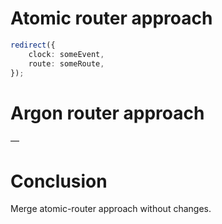 # Atomic router approach

```ts
redirect({
    clock: someEvent,
    route: someRoute,
});
```

# Argon router approach

—

# Conclusion

Merge atomic-router approach without changes.